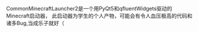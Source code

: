CommonMinecraftLauncher2是一个用PyQt5和qfluentWidgets驱动的Minecraft启动器，
此启动器为学生的个人产物，可能会有令人血压极高的代码和诸多Bug,当成乐子就好（